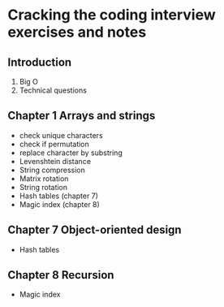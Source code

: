 # Cracking the coding interview exercises and notes

## Introduction

1. Big O
2. Technical questions

## Chapter 1 Arrays and strings

* check unique characters
* check if permutation
* replace character by substring
* Levenshtein distance
* String compression
* Matrix rotation
* String rotation
* Hash tables (chapter 7)
* Magic index (chapter 8)

## Chapter 7 Object-oriented design

* Hash tables

## Chapter 8 Recursion

* Magic index